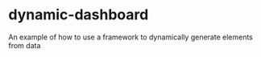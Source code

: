 # dynamic-dashboard
An example of how to use a framework to dynamically generate elements from data
